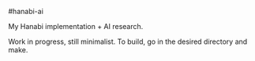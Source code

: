#hanabi-ai

My Hanabi implementation + AI research.

Work in progress, still minimalist. To build, go in the desired directory and make.

